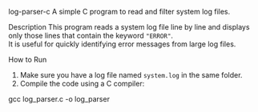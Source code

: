 log-parser-c
A simple C program to read and filter system log files.

Description
This program reads a system log file line by line and displays only those lines that contain the keyword `"ERROR"`.  
It is useful for quickly identifying error messages from large log files.

 How to Run
1. Make sure you have a log file named `system.log` in the same folder.
2. Compile the code using a C compiler:

gcc log_parser.c -o log_parser
